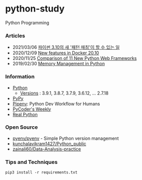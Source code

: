 # python-study
Python Programming



### Articles
- 2021/03/06 [파이썬 3.10의 새 '패턴 매칭'이 할 수 있는 일](https://www.ciokorea.com/news/185423)
- 2020/12/09 [New features in Docker 20.10](https://medium.com/nttlabs/docker-20-10-59cc4bd59d37)
- 2020/11/25 [Comparison of 11 New Python Web Frameworks](https://dzone.com/articles/comparison-of-11-new-python-web-frameworks)
- 2019/02/30 [Memory Management in Python](https://realpython.com/python-memory-management/)


### Information
- [Python](https://www.python.org)
    - [Versions](https://www.python.org/doc/versions/) : 3.9.1, 3.8.7, 3.7.9, 3.6.12, ... 2.7.18
- [PyPy](https://www.pypy.org/)
- [Pipenv](https://pipenv.pypa.io/en/latest/): Python Dev Workflow for Humans
- [PyCoder's Weekly](https://pycoders.com/)
- [Real Python](https://realpython.com/)


### Open Source
- [pyenv/pyenv](https://github.com/pyenv/pyenv) - Simple Python version management
- [kunchalavikram1427/Python_public](https://github.com/kunchalavikram1427/Python_public) 
- [zainali60/Data-Analysis-practice](https://github.com/zainali60/Data-Analysis-practice) 


### Tips and Techniques

```
pip3 install -r requirements.txt
```





